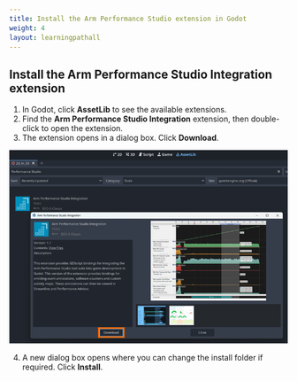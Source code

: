 ```yaml
---
title: Install the Arm Performance Studio extension in Godot
weight: 4
layout: learningpathall
---
```


## Install the Arm Performance Studio Integration extension

1. In Godot, click **AssetLib** to see the available extensions.
2. Find the **Arm Performance Studio Integration** extension, then double-click to open the extension.
3. The extension opens in a dialog box. Click **Download**.

![Installing the Arm Performance Studio Integration extension in Godot](godot_install_performance_studio_extension.png "Figure 2. Installing the Arm Performance Studio Integration extension in Godot")

4. A new dialog box opens where you can change the install folder if required. Click **Install**.